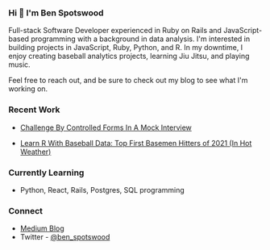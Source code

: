 ### Hi 👋  I'm Ben Spotswood

Full-stack Software Developer experienced in Ruby on Rails and JavaScript-based programming with a background in data analysis. I'm interested in building projects in JavaScript, Ruby, Python, and R. In my downtime, I enjoy creating baseball analytics projects, learning Jiu Jitsu, and playing music.

Feel free to reach out, and be sure to check out my blog to see what I'm working on.

### Recent Work

- [Challenge By Controlled Forms In A Mock Interview](https://bcspotswood.medium.com/challenge-by-controlled-forms-in-a-mock-interview-87b1bc6a3a9c)

- [Learn R With Baseball Data: Top First Basemen Hitters of 2021 (In Hot Weather)](https://bcspotswood.medium.com/learn-r-with-baseball-data-top-first-basemen-hitters-of-2021-in-hot-weather-6b61eac4717)

### Currently Learning
- Python, React, Rails, Postgres, SQL programming

### Connect
- [Medium Blog](https://bcspotswood.medium.com/)
- Twitter - [@ben_spotswood](https://twitter.com/Ben_Spotswood)
